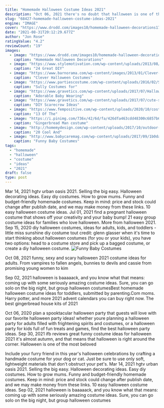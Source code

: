 ```yaml
---
title: "Homemade Halloween Costume Ideas 2021"
description: "Oct 06, 2021 there's no doubt that halloween is one of the most festive times of the year. Trick-or-treating, pumpkin decorating, and putting up outdoor halloween decorations all make for a wicked good time. Unlike last halloween, this year halloween"
slug: "68427-homemade-halloween-costume-ideas-2021"
engine: "IMAGE"
cover: "https://www.drodd.com/images10/homemade-halloween-decorations17.jpg"
date: "2021-08-31T20:12:29.677Z"
author: "Jon Rose"
ratingValue: "4.2"
reviewCount: "19"
images:
  - image: "https://www.drodd.com/images10/homemade-halloween-decorations17.jpg"
    caption: "Homemade Halloween Decorations"
  - image: "https://www.stylemotivation.com/wp-content/uploads/2013/08/24-Great-DIY-Kids-Halloween-Ideas-8-620x930.jpg"
    caption: "24 Great DIY"
  - image: "https://www.barnorama.com/wp-content/images/2013/01/Clever-Halloween-Costumes/14-Clever-Halloween-Costumes.jpg"
    caption: "Clever Halloween Costumes"
  - image: "https://www.partiescostume.com/wp-content/uploads/2016/02/Sully-Costume-for-Toddler.jpg"
    caption: "Sully Costumes for"
  - image: "https://www.gravetics.com/wp-content/uploads/2017/07/Halloween-Costume-Crochet-Black-and-Orange-Dress.jpg"
    caption: "Adorable Baby Wearing"
  - image: "https://www.gravetics.com/wp-content/uploads/2017/07/cute-scarecrow-costume-tutu.jpg"
    caption: "DIY Scarecrow Ideas"
  - image: "https://www.fempositive.com/wp-content/uploads/2020/10/costume-5.jpg"
    caption: "13 Of The"
  - image: "https://i.pinimg.com/736x/42/6d/fa/426dfa463cdd48300c6857b640032bf1--gingerbread-man-costume-gingerbread-crafts.jpg"
    caption: "Gingerbread Man costume"
  - image: "http://homemydesign.com/wp-content/uploads/2017/10/outdoor-killer-clown-halloween-ideas.jpg"
    caption: "20 Cool And"
  - image: "http://www.babycaremag.com/wp-content/uploads/2017/09/1b0da485ba79c9e1883a7bc0c235fc3b.jpg"
    caption: "Funny Baby Costumes"
tags:
  - "homemade"
  - "halloween"
  - "costume"
  - "ideas"
  - "2021"
draft: false
type: post
---
```


Mar 14, 2021 hgtv urban oasis 2021. Selling the big easy. Halloween decorating ideas. Easy diy costumes. How to grow mums.  Funny and budget-friendly homemade costumes. Keep in mind: price and stock could change after publish date, and we may make money from these links. 10 easy halloween costume ideas. Jul 01, 2021 find a pregnant halloween costume that shows off your creativity  and your baby bump!  21 easy group costume ideas for families who love halloween. More from halloween 2021. Sep 15, 2020 diy halloween costumes, ideas for adults, kids, and toddlers - little miss sunshine diy costume tout credit: glenn glasser when it's time to start thinking about halloween costumes (for you or your kids), you have two options: head to a costume store and pick up a bagged costume, or create a diy halloween costume.
![Funny Baby Costumes](http://www.babycaremag.com/wp-content/uploads/2017/09/1b0da485ba79c9e1883a7bc0c235fc3b.jpg "Funny Baby Costumes")

Oct 08, 2021 funny, sexy and scary halloween 2021 costume ideas for adults. From vampires to fallen angels, bunnies to devils and cassie from promising young women to kim
<!--inArticleAds-->

<!--galleryOne-->

Sep 02, 2021 halloween is baaaaack, and you know what that means: coming up with some seriously amazing costume ideas. Sure, you can go solo on the big night, but group halloween costumesBest homemade halloween costume ideas for toddlers, submitted by parenting.Com moms.  Harry potter, and more 2021 advent calendars you can buy right now. The best gingerbread house kits of 2021
<!--inArticleAds-->

<!--galleryTwo-->

Oct 06, 2020 plan a spooktacular halloween party that guests will love with our favorite halloween party ideas! whether youre planning a halloween party for adults filled with frightening spirits and costumes, or a halloween party for kids full of fun treats and games, find the best halloween party ideas. Sep 30, 2021 ifb  reviews  great funny costume ideas for halloween 2021 it's almost autumn, and that means that halloween is right around the corner. Halloween is one of the most beloved
<!--galleryThree-->

Include your furry friend in this year's halloween celebrations by crafting a handmade costume for your dog or cat. Just be sure to use only soft, lightweight materials that don't obstruct your pet's. Mar 14, 2021 hgtv urban oasis 2021. Selling the big easy. Halloween decorating ideas. Easy diy costumes. How to grow mums.  Funny and budget-friendly homemade costumes. Keep in mind: price and stock could change after publish date, and we may make money from these links. 10 easy halloween costume ideas. Sep 02, 2021 halloween is baaaaack, and you know what that means: coming up with some seriously amazing costume ideas. Sure, you can go solo on the big night, but group halloween costumes